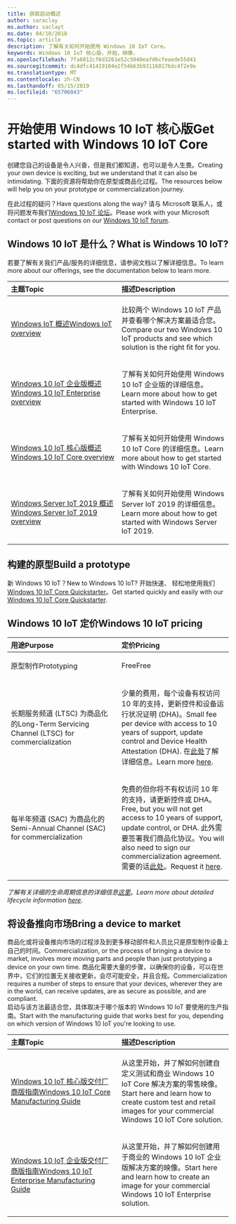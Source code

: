 ```yaml
---
title: 获取启动概述
author: saraclay
ms.author: saclayt
ms.date: 04/10/2018
ms.topic: article
description: 了解有关如何开始使用 Windows 10 IoT Core。
keywords: Windows 10 IoT 核心版，开始，映像，
ms.openlocfilehash: 7fa6012cf6d3261e52c5040eafd6cfeaede55d41
ms.sourcegitcommit: dc4dfc41419104e2f54b63b931168176dc4f2e9e
ms.translationtype: MT
ms.contentlocale: zh-CN
ms.lasthandoff: 05/15/2019
ms.locfileid: "65706043"
---
```

# <a name="get-started-with-windows-10-iot-core"></a><span data-ttu-id="17997-104">开始使用 Windows 10 IoT 核心版</span><span class="sxs-lookup"><span data-stu-id="17997-104">Get started with Windows 10 IoT Core</span></span>

<span data-ttu-id="17997-105">创建您自己的设备是令人兴奋，但是我们都知道，也可以是令人生畏。</span><span class="sxs-lookup"><span data-stu-id="17997-105">Creating your own device is exciting, but we understand that it can also be intimidating.</span></span> <span data-ttu-id="17997-106">下面的资源将帮助你在原型或商品化过程。</span><span class="sxs-lookup"><span data-stu-id="17997-106">The resources below will help you on your prototype or commercialization journey.</span></span> 

<span data-ttu-id="17997-107">在此过程的疑问？</span><span class="sxs-lookup"><span data-stu-id="17997-107">Have questions along the way?</span></span> <span data-ttu-id="17997-108">请与 Microsoft 联系人，或将问题发布我们[Windows 10 IoT 论坛](https://social.msdn.microsoft.com/forums/en-US/home?forum=WindowsIoT)。</span><span class="sxs-lookup"><span data-stu-id="17997-108">Please work with your Microsoft contact or post questions on our [Windows 10 IoT forum](https://social.msdn.microsoft.com/forums/en-US/home?forum=WindowsIoT).</span></span>

## <a name="what-is-windows-10-iot"></a><span data-ttu-id="17997-109">Windows 10 IoT 是什么？</span><span class="sxs-lookup"><span data-stu-id="17997-109">What is Windows 10 IoT?</span></span>

<span data-ttu-id="17997-110">若要了解有关我们产品/服务的详细信息，请参阅文档以了解详细信息。</span><span class="sxs-lookup"><span data-stu-id="17997-110">To learn more about our offerings, see the documentation below to learn more.</span></span> 

<table>
<colgroup>
<col width="50%" />
<col width="50%" />
</colgroup>
<thead>
<tr class="header">
<th align="left"><span data-ttu-id="17997-111">主题</span><span class="sxs-lookup"><span data-stu-id="17997-111">Topic</span></span></th>
<th align="left"><span data-ttu-id="17997-112">描述</span><span class="sxs-lookup"><span data-stu-id="17997-112">Description</span></span></th>
</tr>
</thead>
<tbody>

<tr class="odd">
<td align="left"><p><span data-ttu-id="17997-113"><a href="windows-iot.md" data-raw-source="[Windows IoT Overview](windows-iot.md)">Windows IoT 概述</a></span><span class="sxs-lookup"><span data-stu-id="17997-113"><a href="windows-iot.md" data-raw-source="[Windows IoT Overview](windows-iot.md)">Windows IoT overview</a></span></span></p></td>
<td align="left"><p><span data-ttu-id="17997-114">比较两个 Windows 10 IoT 产品并查看哪个解决方案最适合您。</span><span class="sxs-lookup"><span data-stu-id="17997-114">Compare our two Windows 10 IoT products and see which solution is the right fit for you.</span></span></p></td>
</tr>

<tr class="odd">
<td align="left"><p><span data-ttu-id="17997-115"><a href="windows-iot-enterprise.md" data-raw-source="[Windows 10 IoT Enterprise Overview](windows-iot-enterprise.md)">Windows 10 IoT 企业版概述</a></span><span class="sxs-lookup"><span data-stu-id="17997-115"><a href="windows-iot-enterprise.md" data-raw-source="[Windows 10 IoT Enterprise Overview](windows-iot-enterprise.md)">Windows 10 IoT Enterprise overview</a></span></span></p></td>
<td align="left"><p><span data-ttu-id="17997-116">了解有关如何开始使用 Windows 10 IoT 企业版的详细信息。</span><span class="sxs-lookup"><span data-stu-id="17997-116">Learn more about how to get started with Windows 10 IoT Enterprise.</span></span></p></td>
</tr>

<tr class="odd">
<td align="left"><p><span data-ttu-id="17997-117"><a href="windows-iot-core.md" data-raw-source="[Windows 10 IoT Core Overview](windows-iot-core.md)">Windows 10 IoT 核心版概述</a></span><span class="sxs-lookup"><span data-stu-id="17997-117"><a href="windows-iot-core.md" data-raw-source="[Windows 10 IoT Core Overview](windows-iot-core.md)">Windows 10 IoT Core overview</a></span></span></p></td>
<td align="left"><p><span data-ttu-id="17997-118">了解有关如何开始使用 Windows 10 IoT Core 的详细信息。</span><span class="sxs-lookup"><span data-stu-id="17997-118">Learn more about how to get started with Windows 10 IoT Core.</span></span></p></td>
</tr>

<tr class="odd">
<td align="left"><p><span data-ttu-id="17997-119"><a href="windows-iot-core.md" data-raw-source="[Windows 10 IoT Core Overview](windows-server.md)">Windows Server IoT 2019 概述</a></span><span class="sxs-lookup"><span data-stu-id="17997-119"><a href="windows-iot-core.md" data-raw-source="[Windows 10 IoT Core Overview](windows-server.md)">Windows Server IoT 2019 overview</a></span></span></p></td>
<td align="left"><p><span data-ttu-id="17997-120">了解有关如何开始使用 Windows Server IoT 2019 的详细信息。</span><span class="sxs-lookup"><span data-stu-id="17997-120">Learn more about how to get started with Windows Server IoT 2019.</span></span></p></td>
</tr>

</tbody>
</table>

## <a name="build-a-prototype"></a><span data-ttu-id="17997-121">构建的原型</span><span class="sxs-lookup"><span data-stu-id="17997-121">Build a prototype</span></span>

<span data-ttu-id="17997-122">新 Windows 10 IoT？</span><span class="sxs-lookup"><span data-stu-id="17997-122">New to Windows 10 IoT?</span></span> <span data-ttu-id="17997-123">开始快速、 轻松地使用我们[Windows 10 IoT Core Quickstarter](tutorials/Tutorials.md)。</span><span class="sxs-lookup"><span data-stu-id="17997-123">Get started quickly and easily with our [Windows 10 IoT Core Quickstarter](tutorials/Tutorials.md).</span></span> 

## <a name="windows-10-iot-pricing"></a><span data-ttu-id="17997-124">Windows 10 IoT 定价</span><span class="sxs-lookup"><span data-stu-id="17997-124">Windows 10 IoT pricing</span></span>

<table>
<colgroup>
<col width="50%" />
<col width="50%" />
</colgroup>
<thead>
<tr class="header">
<th align="left"><span data-ttu-id="17997-125">用途</span><span class="sxs-lookup"><span data-stu-id="17997-125">Purpose</span></span></th>
<th align="left"><span data-ttu-id="17997-126">定价</span><span class="sxs-lookup"><span data-stu-id="17997-126">Pricing</span></span></th>
</tr>
</thead>
<tbody>

<tr class="odd">
<td align="left"><p><span data-ttu-id="17997-127">原型制作</span><span class="sxs-lookup"><span data-stu-id="17997-127">Prototyping</span></span></p></td>
<td align="left"><p><span data-ttu-id="17997-128">Free</span><span class="sxs-lookup"><span data-stu-id="17997-128">Free</span></span></p></td>
</tr>

<tr class="odd">
<td align="left"><p><span data-ttu-id="17997-129">长期服务频道 (LTSC) 为商品化的</span><span class="sxs-lookup"><span data-stu-id="17997-129">Long-Term Servicing Channel (LTSC) for commercialization</span></span></p></td>
<td align="left"><p><span data-ttu-id="17997-130">少量的费用，每个设备有权访问 10 年的支持，更新控件和设备运行状况证明 (DHA)。</span><span class="sxs-lookup"><span data-stu-id="17997-130">Small fee per device with access to 10 years of support, update control and Device Health Attestation (DHA).</span></span> <span data-ttu-id="17997-131">在<a href="https://docs.microsoft.com/windows-hardware/manufacture/iot/iotcoreservicesoverview" data-raw-source="[here](https://docs.microsoft.com/windows-hardware/manufacture/iot/iotcoreservicesoverview)">此处</a>了解详细信息。</span><span class="sxs-lookup"><span data-stu-id="17997-131">Learn more <a href="https://docs.microsoft.com/windows-hardware/manufacture/iot/iotcoreservicesoverview" data-raw-source="[here](https://docs.microsoft.com/windows-hardware/manufacture/iot/iotcoreservicesoverview)">here</a>.</span></span></p></td>
</tr>

<tr class="odd">
<td align="left"><p><span data-ttu-id="17997-132">每半年频道 (SAC) 为商品化的</span><span class="sxs-lookup"><span data-stu-id="17997-132">Semi-Annual Channel (SAC) for commercialization</span></span></p></td>
<td align="left"><p><span data-ttu-id="17997-133">免费的但你将不有权访问 10 年的支持，请更新控件或 DHA。</span><span class="sxs-lookup"><span data-stu-id="17997-133">Free, but you will not get access to 10 years of support, update control, or DHA.</span></span> <span data-ttu-id="17997-134">此外需要签署我们商品化协议。</span><span class="sxs-lookup"><span data-stu-id="17997-134">You will also need to sign our commercialization agreement.</span></span> <span data-ttu-id="17997-135">需要的话<a href="https://www.aka.ms/SAC-agreement">此处</a>。</span><span class="sxs-lookup"><span data-stu-id="17997-135">Request it <a href="https://www.aka.ms/SAC-agreement">here</a>.</span></span></p></td>
</tr>

</tbody>
</table>

<span data-ttu-id="17997-136"><i>了解有关详细的生命周期信息的详细信息[这里](https://support.microsoft.com/en-us/lifecycle/search?alpha=IoT%20Core)</i>。</span><span class="sxs-lookup"><span data-stu-id="17997-136"><i>Learn more about detailed lifecycle information [here](https://support.microsoft.com/en-us/lifecycle/search?alpha=IoT%20Core)</i>.</span></span>

## <a name="bring-a-device-to-market"></a><span data-ttu-id="17997-137">将设备推向市场</span><span class="sxs-lookup"><span data-stu-id="17997-137">Bring a device to market</span></span>

<span data-ttu-id="17997-138">商品化或将设备推向市场的过程涉及到更多移动部件和人员比只是原型制作设备上自己的时间。</span><span class="sxs-lookup"><span data-stu-id="17997-138">Commercialization, or the process of bringing a device to market, involves more moving parts and people than just prototyping a device on your own time.</span></span> <span data-ttu-id="17997-139">商品化需要大量的步骤，以确保你的设备，可以在世界中，它们的位置无关接收更新，会尽可能安全，并且合规。</span><span class="sxs-lookup"><span data-stu-id="17997-139">Commercialization requires a number of steps to ensure that your devices, wherever they are in the world, can receive updates, are as secure as possible, and are compliant.</span></span> 
<br>
<span data-ttu-id="17997-140">启动与该方法最适合您，具体取决于哪个版本的 Windows 10 IoT 要使用的生产指南。</span><span class="sxs-lookup"><span data-stu-id="17997-140">Start with the manufacturing guide that works best for you, depending on which version of Windows 10 IoT you're looking to use.</span></span>

<table>
<colgroup>
<col width="50%" />
<col width="50%" />
</colgroup>
<thead>
<tr class="header">
<th align="left"><span data-ttu-id="17997-141">主题</span><span class="sxs-lookup"><span data-stu-id="17997-141">Topic</span></span></th>
<th align="left"><span data-ttu-id="17997-142">描述</span><span class="sxs-lookup"><span data-stu-id="17997-142">Description</span></span></th>
</tr>
</thead>
<tbody>

<tr class="odd">
<td align="left"><p><span data-ttu-id="17997-143"><a href="https://docs.microsoft.com/en-us/windows-hardware/manufacture/iot/iot-core-manufacturing-guide"
>Windows 10 IoT 核心版交付厂商版指南</a></span><span class="sxs-lookup"><span data-stu-id="17997-143"><a href="https://docs.microsoft.com/en-us/windows-hardware/manufacture/iot/iot-core-manufacturing-guide"
>Windows 10 IoT Core Manufacturing Guide</a></span></span></p></td>
<td align="left"><p><span data-ttu-id="17997-144">从这里开始，并了解如何创建自定义测试和商业 Windows 10 IoT Core 解决方案的零售映像。</span><span class="sxs-lookup"><span data-stu-id="17997-144">Start here and learn how to create custom test and retail images for your commercial Windows 10 IoT Core solution.</span></span></p></td>
</tr>

<tr class="odd">
<td align="left"><p><span data-ttu-id="17997-145"><a href="https://docs.microsoft.com/en-us/windows-hardware/manufacture/desktop/iot-ent-overview">Windows 10 IoT 企业版交付厂商版指南</a></span><span class="sxs-lookup"><span data-stu-id="17997-145"><a href="https://docs.microsoft.com/en-us/windows-hardware/manufacture/desktop/iot-ent-overview">Windows 10 IoT Enterprise Manufacturing Guide</a></span></span></p></td>
<td align="left"><p><span data-ttu-id="17997-146">从这里开始，并了解如何创建用于商业的 Windows 10 IoT 企业版解决方案的映像。</span><span class="sxs-lookup"><span data-stu-id="17997-146">Start here and learn how to create an image for your commercial Windows 10 IoT Enterprise solution.</span></span></p></td>
</tr>

</tbody>
</table>
